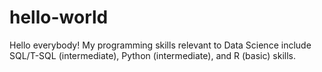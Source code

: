 # hello-world

Hello everybody!
My programming skills relevant to Data Science include SQL/T-SQL (intermediate), Python (intermediate), and R (basic) skills.
